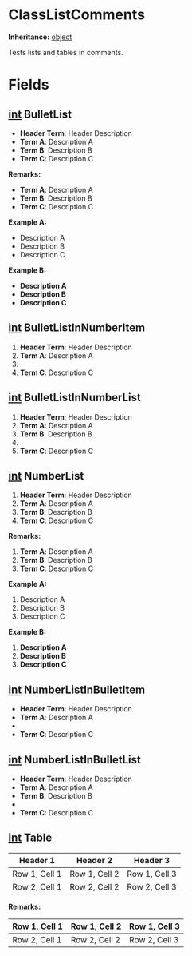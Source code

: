 # ClassListComments

**Inheritance:** [object](https://docs.microsoft.com/en-us/dotnet/api/system.object)  
  
Tests lists and tables in comments.  
  
  

# Fields

## [int](https://docs.microsoft.com/en-us/dotnet/api/system.int32) BulletList

* **Header Term**: Header Description  
* **Term A**: Description A  
* **Term B**: Description B  
* **Term C**: Description C  

  
  
**Remarks:**  
* **Term A**: Description A  
* **Term B**: Description B  
* **Term C**: Description C  

  
  
**Example A:**  
* Description A  
* Description B  
* Description C  

  
**Example B:**  
* **Description A**  
* **Description B**  
* **Description C**  

  
  

## [int](https://docs.microsoft.com/en-us/dotnet/api/system.int32) BulletListInNumberItem

1. **Header Term**: Header Description  
2. **Term A**: Description A  
3.   
4. **Term C**: Description C  

  
  

## [int](https://docs.microsoft.com/en-us/dotnet/api/system.int32) BulletListInNumberList

1. **Header Term**: Header Description  
2. **Term A**: Description A  
3. **Term B**: Description B  
4.   
5. **Term C**: Description C  

  
  

## [int](https://docs.microsoft.com/en-us/dotnet/api/system.int32) NumberList

1. **Header Term**: Header Description  
2. **Term A**: Description A  
3. **Term B**: Description B  
4. **Term C**: Description C  

  
  
**Remarks:**  
1. **Term A**: Description A  
2. **Term B**: Description B  
3. **Term C**: Description C  

  
  
**Example A:**  
1. Description A  
2. Description B  
3. Description C  

  
**Example B:**  
1. **Description A**  
2. **Description B**  
3. **Description C**  

  
  

## [int](https://docs.microsoft.com/en-us/dotnet/api/system.int32) NumberListInBulletItem

* **Header Term**: Header Description  
* **Term A**: Description A  
*   
* **Term C**: Description C  

  
  

## [int](https://docs.microsoft.com/en-us/dotnet/api/system.int32) NumberListInBulletList

* **Header Term**: Header Description  
* **Term A**: Description A  
* **Term B**: Description B  
*   
* **Term C**: Description C  

  
  

## [int](https://docs.microsoft.com/en-us/dotnet/api/system.int32) Table

| Header 1      | Header 2      | Header 3      |
| ------------- | ------------- | ------------- |
| Row 1, Cell 1 | Row 1, Cell 2 | Row 1, Cell 3 |
| Row 2, Cell 1 | Row 2, Cell 2 | Row 2, Cell 3 |
  
  
**Remarks:**  

| Row 1, Cell 1 | Row 1, Cell 2 | Row 1, Cell 3 |
| ------------- | ------------- | ------------- |
| Row 2, Cell 1 | Row 2, Cell 2 | Row 2, Cell 3 |
  
  

